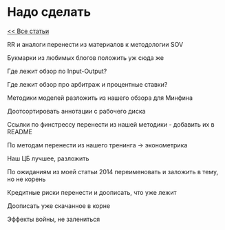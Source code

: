 # Надо сделать

[<< Все статьи](../README.md)

RR и аналоги перенести из материалов к методологии SOV

Букмарки из любимых блогов положить уж сюда же

Где лежит обзор по Input-Output?

Где лежит обзор про арбитраж и процентные ставки?

Методики моделей разложить из нашего обзора для Минфина

Доотсортировать аннотации с рабочего диска

Ссылки по финстрессу перенести из нашей методики - добавить их в README

По методам перенести из нашего тренинга -> эконометрика

Наш ЦБ лучшее, разложить

По ожиданиям из моей статьи 2014 переименовать и заложить в тему, но не корень

Кредитные риски перенести и доописать, что уже лежит

Доописать уже скачанное в корне

Эффекты войны, не залениться